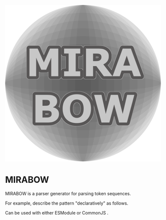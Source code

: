 
![icon](doc/images/icon.png)

# MIRABOW

MIRABOW is a parser generator for parsing token sequences.

For example, describe the pattern "declaratively" as follows.

Can be used with either ESModule or CommonJS .

